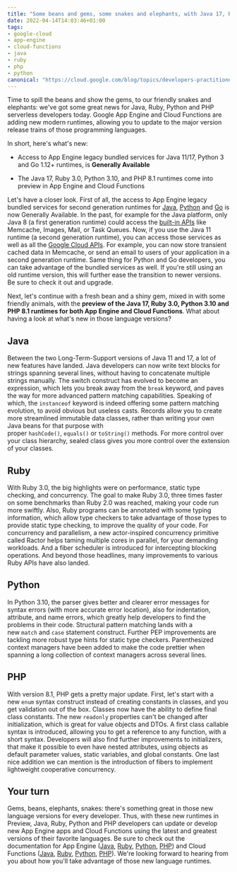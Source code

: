 ```yaml
---
title: "Some beans and gems, some snakes and elephants, with Java 17, Ruby 3, Python 3.10, and PHP 8.1 in App Engine and Cloud Functions"
date: 2022-04-14T14:03:46+01:00
tags:
- google-cloud
- app-engine
- cloud-functions
- java
- ruby
- php
- python
canonical: "https://cloud.google.com/blog/topics/developers-practitioners/new-java-ruby-python-php-runtimes"
---
```


Time to spill the beans and show the gems, to our friendly snakes and elephants: we've got some great news for Java, Ruby, Python and PHP serverless developers today. Google App Engine and Cloud Functions are adding new modern runtimes, allowing you to update to the major version release trains of those programming languages.

In short, here's what's new:

-   Access to App Engine legacy bundled services for Java 11/17, Python 3 and Go 1.12+ runtimes, is **Generally Available**

-   The Java 17, Ruby 3.0, Python 3.10, and PHP 8.1 runtimes come into preview in App Engine and Cloud Functions

Let's have a closer look. First of all, the access to App Engine legacy bundled services for second generation runtimes for [Java](https://cloud.google.com/appengine/docs/standard/java-gen2/services/access), [Python](https://cloud.google.com/appengine/docs/standard/python3/services/access) and [Go](https://cloud.google.com/appengine/docs/standard/go/services/access) is now Generally Available. In the past, for example for the Java platform, only Java 8 (a first generation runtime) could access the [built-in APIs](https://cloud.google.com/appengine/docs/standard/java-gen2/reference/services/bundled) like Memcache, Images, Mail, or Task Queues. Now, if you use the Java 11 runtime (a second generation runtime), you can access those services as well as all the [Google Cloud APIs](https://cloud.google.com/java/docs/reference). For example, you can now store transient cached data in Memcache, or send an email to users of your application in a second generation runtime. Same thing for Python and Go developers, you can take advantage of the bundled services as well. If you're still using an old runtime version, this will further ease the transition to newer versions. Be sure to check it out and upgrade.

Next, let's continue with a fresh bean and a shiny gem, mixed in with some friendly animals, with the **preview of the Java 17, Ruby 3.0, Python 3.10 and PHP 8.1 runtimes for both App Engine and Cloud Functions**. What about having a look at what's new in those language versions?

## Java

Between the two Long-Term-Support versions of Java 11 and 17, a lot of new features have landed. Java developers can now write text blocks for strings spanning several lines, without having to concatenate multiple strings manually. The switch construct has evolved to become an expression, which lets you break away from the `break` keyword, and paves the way for more advanced pattern matching capabilities. Speaking of which, the `instanceof` keyword is indeed offering some pattern matching evolution, to avoid obvious but useless casts. Records allow you to create more streamlined immutable data classes, rather than writing your own Java beans for that purpose with proper `hashCode()`, `equals()` or `toString()` methods. For more control over your class hierarchy, sealed class gives you more control over the extension of your classes.

## Ruby

With Ruby 3.0, the big highlights were on performance, static type checking, and concurrency. The goal to make Ruby 3.0, three times faster on some benchmarks than Ruby 2.0 was reached, making your code run more swiftly. Also, Ruby programs can be annotated with some typing information, which allow type checkers to take advantage of those types to provide static type checking, to improve the quality of your code. For concurrency and parallelism, a new actor-inspired concurrency primitive called Ractor helps taming multiple cores in parallel, for your demanding workloads. And a fiber scheduler is introduced for intercepting blocking operations. And beyond those headlines, many improvements to various Ruby APIs have also landed.

## Python

In Python 3.10, the parser gives better and clearer error messages for syntax errors (with more accurate error location), also for indentation, attribute, and name errors, which greatly help developers to find the problems in their code. Structural pattern matching lands with a new `match` and `case` statement construct. Further PEP improvements are tackling more robust type hints for static type checkers. Parenthesized context managers have been added to make the code prettier when spanning a long collection of context managers across several lines. 

## PHP

With version 8.1, PHP gets a pretty major update. First, let's start with a new `enum` syntax construct instead of creating constants in classes, and you get validation out of the box. Classes now have the ability to define final class constants. The new `readonly` properties can't be changed after initialization, which is great for value objects and DTOs. A first class callable syntax is introduced, allowing you to get a reference to any function, with a short syntax. Developers will also find further improvements to initializers, that make it possible to even have nested attributes, using objects as default parameter values, static variables, and global constants. One last nice addition we can mention is the introduction of fibers to implement lightweight cooperative concurrency.

## Your turn

Gems, beans, elephants, snakes: there's something great in those new language versions for every developer. Thus, with these new runtimes in Preview, Java, Ruby, Python and PHP developers can update or develop new App Engine apps and Cloud Functions using the latest and greatest versions of their favorite languages. Be sure to check out the documentation for App Engine ([Java](https://cloud.google.com/appengine/docs/standard/java-gen2/runtime), [Ruby](https://cloud.google.com/appengine/docs/standard/ruby/runtime), [Python](https://cloud.google.com/appengine/docs/standard/python3/runtime), [PHP](https://cloud.google.com/appengine/docs/standard/php7/runtime)) and Cloud Functions ([Java](https://cloud.google.com/functions/docs/concepts/java-runtime), [Ruby](https://cloud.google.com/functions/docs/concepts/ruby-runtime), [Python](https://cloud.google.com/functions/docs/concepts/python-runtime), [PHP](https://cloud.google.com/functions/docs/concepts/php-runtime)). We're looking forward to hearing from you about how you'll take advantage of those new language runtimes.

[](https://cloud.google.com/blog/products/serverless/introducing-the-next-generation-of-cloud-functions)